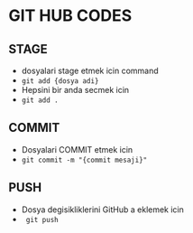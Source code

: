 # GIT HUB CODES


## STAGE
- dosyalari stage etmek icin command
- `git add {dosya adi}`
- Hepsini bir anda secmek icin
- `git add .`

## COMMIT
- Dosyalari COMMIT etmek icin
- `git commit -m "{commit mesaji}"`

## PUSH

- Dosya degisikliklerini GitHub a eklemek icin 
- ` git push`


